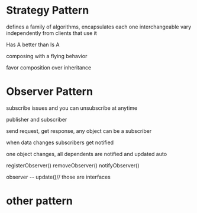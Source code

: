 # Strategy Pattern 

defines a family of algorithms,
encapsulates each one
interchangeable 
vary independently from clients that use it 


Has A better than Is A 

composing with a flying behavior 

favor composition over inheritance 

# Observer Pattern

subscribe issues and you can unsubscribe at anytime 

publisher and subscriber 

send request, get response, any object can be a subscriber

when data changes subscribers get notified 

one object changes, all dependents are notified and updated auto

registerObserver()
removeObserver()
notifyObserver()

observer -- update()// those are interfaces


# other pattern